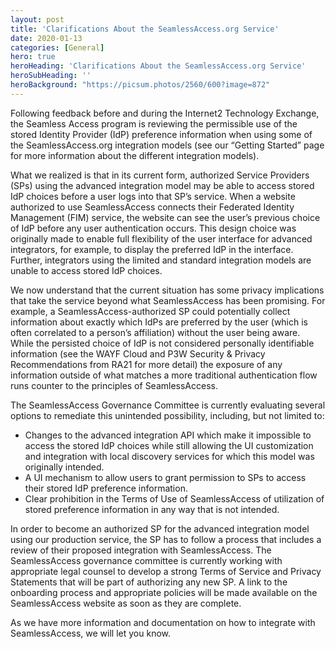 ```yaml
---
layout: post
title: 'Clarifications About the SeamlessAccess.org Service'
date: 2020-01-13
categories: [General]
hero: true
heroHeading: 'Clarifications About the SeamlessAccess.org Service'
heroSubHeading: ''
heroBackground: "https://picsum.photos/2560/600?image=872"
---
```



Following feedback before and during the Internet2 Technology Exchange, the Seamless Access program is reviewing the permissible use of the stored Identity Provider (IdP) preference information when using some of the SeamlessAccess.org integration models (see our “Getting Started” page for more information about the different integration models).

What we realized is that in its current form, authorized Service Providers (SPs) using the advanced integration model may be able to access stored IdP choices before a user logs into that SP’s service. When a website authorized to use SeamlessAccess connects their Federated Identity Management (FIM) service, the website can see the user’s previous choice of IdP before any user authentication occurs. This design choice was originally made to enable full flexibility of the user interface for advanced integrators, for example, to display the preferred IdP in the interface. Further, integrators using the limited and standard integration models are unable to access stored IdP choices.

We now understand that the current situation has some privacy implications that take the service beyond what SeamlessAccess has been promising. For example, a SeamlessAccess-authorized SP could potentially collect information about exactly which IdPs are preferred by the user (which is often correlated to a person’s affiliation) without the user being aware. While the persisted choice of IdP is not considered personally identifiable information (see the WAYF Cloud and P3W Security & Privacy Recommendations from RA21 for more detail) the exposure of any information outside of what matches a more traditional authentication flow runs counter to the principles of SeamlessAccess. 

The SeamlessAccess Governance Committee is currently evaluating several options to remediate this unintended possibility, including, but not limited to:

* Changes to the advanced integration API which make it impossible to access the stored IdP choices while still allowing the UI customization and integration with local discovery services for which this model was originally intended.
* A UI mechanism to allow users to grant permission to SPs to access their stored IdP preference information.
* Clear prohibition in the Terms of Use of SeamlessAccess of utilization of stored preference information in any way that is not intended.

In order to become an authorized SP for the advanced integration model using our production service, the SP has to follow a process that includes a review of their proposed integration with SeamlessAccess. The SeamlessAccess governance committee is currently working with appropriate legal counsel to develop a strong Terms of Service and Privacy Statements that will be part of authorizing any new SP. A link to the onboarding process and appropriate policies will be made available on the SeamlessAccess website as soon as they are complete. 

As we have more information and documentation on how to integrate with SeamlessAccess, we will let you know. 
